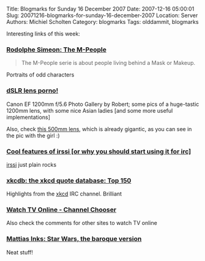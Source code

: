Title: Blogmarks for Sunday 16 December 2007
Date: 2007-12-16 05:00:01
Slug: 20071216-blogmarks-for-sunday-16-december-2007
Location: Server
Authors: Michiel Scholten
Category: blogmarks
Tags: olddammit, blogmarks

<p>Interesting links of this week:</p>
<h3><a href="http://www.m-peoplephotography.com/">Rodolphe Simeon: The M-People</a></h3>
<blockquote><p>The M-People serie is about people living behind a Mask or Makeup.</p></blockquote>

<p>Portraits of odd characters</p>
<h3><a href="http://www.pbase.com/robert/1200mm">dSLR lens porno!</a></h3>
<p>Canon EF 1200mm f/5.6 Photo Gallery by Robert; some pics of a huge-tastic 1200mm lens, with some nice Asian ladies [and some more useful implementations]</p>

<p>Also, check <a href="http://www.the-digital-picture.com/Reviews/Canon-EF-500mm-f-4.0-L-IS-USM-Lens-Review.aspx">this 500mm lens</a>, which is already gigantic, as you can see in the pic with the girl :)</p>
<h3><a href="http://garion.org/irssi/features.php">Cool features of irssi [or why you should start using it for irc]</a></h3>
<p><a href="http://irssi.org/">irssi</a> just plain rocks</p>
<h3><a href="http://www.chiliahedron.com/xkcdb/?top150">xkcdb: the xkcd quote database: Top 150</a></h3>
<p>Highlights from the <a href="http://xkcd.com/">xkcd</a> IRC channel. Brilliant</p>
<h3><a href="http://awis.blogspot.com/2006/05/watch-tv-online-channel-chooser.html">Watch TV Online - Channel Chooser</a></h3>
<p>Also check the comments for other sites to watch TV online</p>
<h3><a href="http://mattiasa.blogspot.com/2007/12/star-wars-baroque-version.html">Mattias Inks: Star Wars, the baroque version</a></h3>
<p>Neat stuff!</p>
